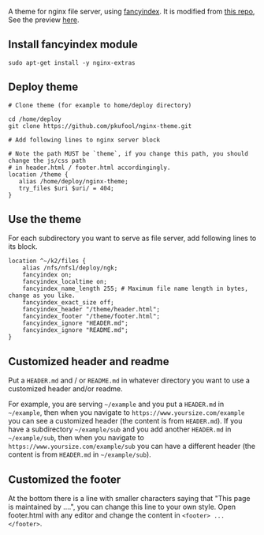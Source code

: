 A theme for nginx file server, using [fancyindex](https://github.com/aperezdc/ngx-fancyindex). It is modified from [this repo](https://github.com/Naereen/Nginx-Fancyindex-Theme),
See the preview [here](https://r.kingway.fun/k2/files).

## Install fancyindex module

```
sudo apt-get install -y nginx-extras
```

## Deploy theme

```
# Clone theme (for example to home/deploy directory)

cd /home/deploy
git clone https://github.com/pkufool/nginx-theme.git

# Add following lines to nginx server block

# Note the path MUST be `theme`, if you change this path, you should change the js/css path
# in header.html / footer.html accordingingly.
location /theme {
   alias /home/deploy/nginx-theme;
   try_files $uri $uri/ = 404;
}

```

## Use the theme

For each subdirectory you want to serve as file server, add following lines to its block.

```
location ^~/k2/files {
    alias /nfs/nfs1/deploy/ngk;
    fancyindex on;
    fancyindex_localtime on;
    fancyindex_name_length 255; # Maximum file name length in bytes, change as you like.
    fancyindex_exact_size off;
    fancyindex_header "/theme/header.html";
    fancyindex_footer "/theme/footer.html";
    fancyindex_ignore "HEADER.md";
    fancyindex_ignore "README.md";
}

```

## Customized header and readme

Put a `HEADER.md` and / or `README.md` in whatever directory you want to use a customized header and/or readme.

For example, you are serving `~/example` and you put a `HEADER.md` in `~/example`, then when you navigate to `https://www.yoursize.com/example`
you can see a customized header (the content is from `HEADER.md`).  If you have a subdirectory `~/example/sub` and you add another `HEADER.md` in `~/example/sub`,
then when you navigate to `https://www.yoursize.com/example/sub` you can have a different header (the content is from `HEADER.md` in `~/example/sub`).


## Customized the footer

At the bottom there is a line with smaller characters saying that "This page is maintained by ....", you can change this line to your own style.
Open footer.html with any editor and change the content in `<footer> ... </footer>`.
